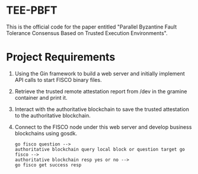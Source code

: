 # TEE-PBFT
This is the official code for the paper entitled "Parallel Byzantine Fault Tolerance Consensus Based on Trusted Execution Environments".

# Project Requirements

1. Using the Gin framework to build a web server and initially implement API calls to start FISCO binary files.

2. Retrieve the trusted remote attestation report from /dev in the gramine container and print it.

3. Interact with the authoritative blockchain to save the trusted attestation to the authoritative blockchain.

4. Connect to the FISCO node under this web server and develop business blockchains using gosdk.

    ```
    go fisco question -->
    authoritative blockchain query local block or question target go fisco -->
    authoritative blockchain resp yes or no -->
    go fisco get success resp
    ```


